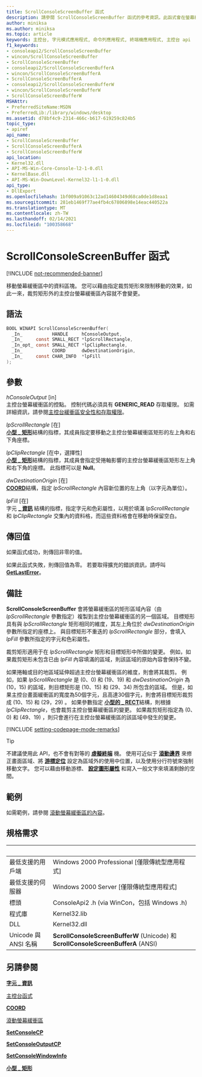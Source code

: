 ```yaml
---
title: ScrollConsoleScreenBuffer 函式
description: 請參閱 ScrollConsoleScreenBuffer 函式的參考資訊，此函式會在螢幕緩衝區中移動資料區塊。
author: miniksa
ms.author: miniksa
ms.topic: article
keywords: 主控台, 字元模式應用程式, 命令列應用程式, 終端機應用程式, 主控台 api
f1_keywords:
- consoleapi2/ScrollConsoleScreenBuffer
- wincon/ScrollConsoleScreenBuffer
- ScrollConsoleScreenBuffer
- consoleapi2/ScrollConsoleScreenBufferA
- wincon/ScrollConsoleScreenBufferA
- ScrollConsoleScreenBufferA
- consoleapi2/ScrollConsoleScreenBufferW
- wincon/ScrollConsoleScreenBufferW
- ScrollConsoleScreenBufferW
MSHAttr:
- PreferredSiteName:MSDN
- PreferredLib:/library/windows/desktop
ms.assetid: d78bf4c9-2314-466c-b617-619259c824b5
topic_type:
- apiref
api_name:
- ScrollConsoleScreenBuffer
- ScrollConsoleScreenBufferA
- ScrollConsoleScreenBufferW
api_location:
- Kernel32.dll
- API-MS-Win-Core-Console-l2-1-0.dll
- KernelBase.dll
- API-MS-Win-DownLevel-Kernel32-l1-1-0.dll
api_type:
- DllExport
ms.openlocfilehash: 1bf009a91063c12ad14604349d68ca0de1d8eaa1
ms.sourcegitcommit: 281eb1469f77ae4fb4c67806898e14eac440522a
ms.translationtype: MT
ms.contentlocale: zh-TW
ms.lasthandoff: 02/14/2021
ms.locfileid: "100358668"
---
```

# <a name="scrollconsolescreenbuffer-function"></a>ScrollConsoleScreenBuffer 函式

[!INCLUDE [not-recommended-banner](./includes/not-recommended-banner.md)]

移動螢幕緩衝區中的資料區塊。 您可以藉由指定裁剪矩形來限制移動的效果，如此一來，裁剪矩形外的主控台螢幕緩衝區內容就不會變更。

## <a name="syntax"></a>語法

```C
BOOL WINAPI ScrollConsoleScreenBuffer(
  _In_           HANDLE     hConsoleOutput,
  _In_     const SMALL_RECT *lpScrollRectangle,
  _In_opt_ const SMALL_RECT *lpClipRectangle,
  _In_           COORD      dwDestinationOrigin,
  _In_     const CHAR_INFO  *lpFill
);
```

## <a name="parameters"></a>參數

*hConsoleOutput* \[in\]  
主控台螢幕緩衝區的控點。 控制代碼必須具有 **GENERIC\_READ** 存取權限。 如需詳細資訊，請參閱[主控台緩衝區安全性和存取權限](console-buffer-security-and-access-rights.md)。

*lpScrollRectangle* \[在\]  
[**小型 \_ 矩形**](small-rect-str.md)結構的指標，其成員指定要移動之主控台螢幕緩衝區矩形的左上角和右下角座標。

*lpClipRectangle* \[在中，選擇性\]  
[**小型 \_ 矩形**](small-rect-str.md)結構的指標，其成員會指定受捲軸影響的主控台螢幕緩衝區矩形左上角和右下角的座標。 此指標可以是 **Null**。

*dwDestinationOrigin* \[在\]  
[**COORD**](coord-str.md)結構，指定 *lpScrollRectangle* 內容新位置的左上角（以字元為單位）。

*lpFill* \[在\]  
字元 [**\_ 資訊**](char-info-str.md) 結構的指標，指定字元和色彩屬性，以用於填滿 *lpScrollRectangle* 和 *lpClipRectangle* 交集內的資料格，而這些資料格會在移動時保留空白。

## <a name="return-value"></a>傳回值

如果函式成功，則傳回非零的值。

如果此函式失敗，則傳回值為零。 若要取得擴充的錯誤資訊，請呼叫 [**GetLastError**](/windows/win32/api/errhandlingapi/nf-errhandlingapi-getlasterror)。

## <a name="remarks"></a>備註

**ScrollConsoleScreenBuffer** 會將螢幕緩衝區的矩形區域內容（由 *lpScrollRectangle* 參數指定）複製到主控台螢幕緩衝區的另一個區域。 目標矩形具有與 *lpScrollRectangle* 矩形相同的維度，其左上角位於 *dwDestinationOrigin* 參數所指定的座標上。 與目標矩形不重迭的 *lpScrollRectangle* 部分，會填入 *lpFill* 參數所指定的字元和色彩屬性。

裁剪矩形適用于在 *lpScrollRectangle* 矩形和目標矩形中所做的變更。 例如，如果裁剪矩形未包含已由 *lpFill* 內容填滿的區域，則該區域的原始內容會保持不變。

如果捲軸或目的地區域延伸超過主控台螢幕緩衝區的維度，則會將其裁剪。 例如，如果 *lpScrollRectangle* 是 (0、0) 和 (19、19) 和 *dwDestinationOrigin* 為 (10，15) 的區域，則目標矩形是 (10、15) 和 (29、34) 所包含的區域。 但是，如果主控台畫面緩衝區的寬度為50個字元，且高達30個字元，則會將目標矩形裁剪成 (10、15) 和 (29，29) 。 如果參數指定 [**小型的 \_ RECT**](small-rect-str.md)結構，則根據 *lpClipRectangle*，也會裁剪主控台螢幕緩衝區的變更。 如果裁剪矩形指定為 (0、0) 和 (49、19) ，則只會進行在主控台螢幕緩衝區的該區域中發生的變更。

[!INCLUDE [setting-codepage-mode-remarks](./includes/setting-codepage-mode-remarks.md)]

> [!TIP]
> 不建議使用此 API，也不會有對等的 **[虛擬終端](console-virtual-terminal-sequences.md)** 機。 使用可近似于 **[滾動邊界](console-virtual-terminal-sequences.md#scrolling-margins)** 來修正畫面區域、將 **[游標定位](console-virtual-terminal-sequences.md#cursor-positioning)** 設定為區域外的使用中位置，以及使用分行符號來強制移動文字。 您可以藉由移動游標、 **[設定圖形屬性](console-virtual-terminal-sequences.md#text-formatting)** 和寫入一般文字來填滿剩餘的空間。

## <a name="examples"></a>範例

如需範例，請參閱 [滾動螢幕緩衝區的內容](scrolling-a-screen-buffer-s-contents.md)。

## <a name="requirements"></a>規格需求

| &nbsp; | &nbsp; |
|-|-|
| 最低支援的用戶端 | Windows 2000 Professional \[僅限傳統型應用程式\] |
| 最低支援的伺服器 | Windows 2000 Server \[僅限傳統型應用程式\] |
| 標頭 | ConsoleApi2 .h (via WinCon，包括 Windows .h)  |
| 程式庫 | Kernel32.lib |
| DLL | Kernel32.dll |
| Unicode 與 ANSI 名稱 | **ScrollConsoleScreenBufferW** (Unicode) 和 **ScrollConsoleScreenBufferA** (ANSI)  |

## <a name="see-also"></a>另請參閱

[**字元 \_ 資訊**](char-info-str.md)

[主控台函式](console-functions.md)

[**COORD**](coord-str.md)

[滾動螢幕緩衝區](scrolling-the-screen-buffer.md)

[**SetConsoleCP**](setconsolecp.md)

[**SetConsoleOutputCP**](setconsoleoutputcp.md)

[**SetConsoleWindowInfo**](setconsolewindowinfo.md)

[**小型 \_ 矩形**](small-rect-str.md)